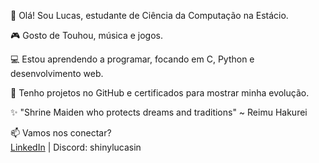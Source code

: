 👋 Olá! Sou Lucas, estudante de Ciência da Computação na Estácio.

🎮 Gosto de Touhou, música e jogos.

💻 Estou aprendendo a programar, focando em C, Python e desenvolvimento web.

📝 Tenho projetos no GitHub e certificados para mostrar minha evolução.

✨ "Shrine Maiden who protects dreams and traditions" ~ Reimu Hakurei

📫 Vamos nos conectar?  
[LinkedIn](https://www.linkedin.com/in/lucas-miguel-rocha-silva-378276366) | Discord: shinylucasin


<!---
shinylucasin/shinylucasin is a ✨ special ✨ repository because its `README.md` (this file) appears on your GitHub profile.
You can click the Preview link to take a look at your changes.
--->
